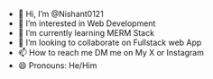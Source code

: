 - 👋 Hi, I’m @Nishant0121
- 👀 I’m interested in Web Development
- 🌱 I’m currently learning MERM Stack
- 💞️ I’m looking to collaborate on Fullstack web App
- 📫 How to reach me DM me on My X or Instagram
- 😄 Pronouns: He/Him


